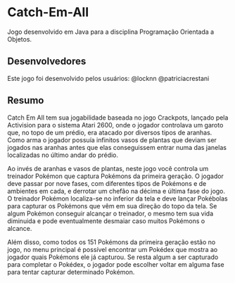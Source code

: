 # Catch-Em-All

Jogo desenvolvido em Java para a disciplina Programação Orientada a Objetos.

## Desenvolvedores

Este jogo foi desenvolvido pelos usuários:
  @locknn
  @patriciacrestani

## Resumo

Catch Em All tem sua jogabilidade baseada no jogo Crackpots, lançado pela Activision para o sistema Atari 2600, onde o jogador controlava um garoto que, no topo de um prédio, 
era atacado por diversos tipos de aranhas. Como arma o jogador possuía infinitos vasos de plantas que deviam ser jogados nas aranhas antes que elas conseguissem entrar 
numa das janelas localizadas no último andar do prédio. 

Ao invés de aranhas e vasos de plantas, neste jogo você controla um treinador Pokémon que captura Pokémons da primeira geração. O jogador deve passar por nove fases, 
com diferentes tipos de Pokémons e de ambientes em cada, e derrotar um chefão na décima e última fase do jogo. O treinador Pokémon localiza-se no inferior da tela e deve
lançar Pokébolas para capturar os Pokémons que vêm em sua direção do topo da tela. Se algum Pokémon conseguir alcançar o treinador, o mesmo tem sua vida diminuida e pode 
eventualmente desmaiar caso muitos Pokémons o alcance.

Além disso, como todos os 151 Pokémons da primeira geração estão no jogo, no menu principal é possível encontrar um Pokédex que mostra ao jogador quais Pokémons ele já capturou.
Se resta algum a ser capturado para completar o Pokédex, o jogador pode escolher voltar em alguma fase para tentar capturar determinado Pokémon.
